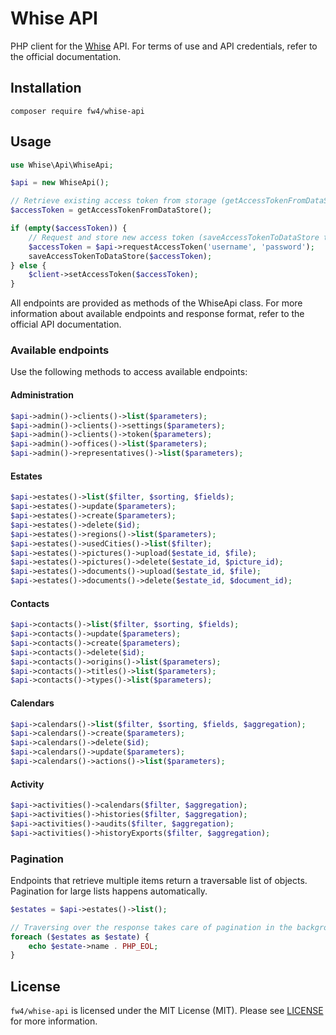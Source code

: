 # Whise API

PHP client for the [Whise](https://www.whise.eu) API. For terms of use and API credentials, refer to the official
documentation.

## Installation

`composer require fw4/whise-api`

## Usage

```php
use Whise\Api\WhiseApi;

$api = new WhiseApi();

// Retrieve existing access token from storage (getAccessTokenFromDataStore to be implemented)
$accessToken = getAccessTokenFromDataStore();

if (empty($accessToken)) {
    // Request and store new access token (saveAccessTokenToDataStore to be implemented)
    $accessToken = $api->requestAccessToken('username', 'password');
    saveAccessTokenToDataStore($accessToken);
} else {
    $client->setAccessToken($accessToken);
}
```

All endpoints are provided as methods of the WhiseApi class. For more information about available endpoints and
response format, refer to the official API documentation.

### Available endpoints

Use the following methods to access available endpoints:

#### Administration

```php
$api->admin()->clients()->list($parameters);
$api->admin()->clients()->settings($parameters);
$api->admin()->clients()->token($parameters);
$api->admin()->offices()->list($parameters);
$api->admin()->representatives()->list($parameters);
```

#### Estates

```php
$api->estates()->list($filter, $sorting, $fields);
$api->estates()->update($parameters);
$api->estates()->create($parameters);
$api->estates()->delete($id);
$api->estates()->regions()->list($parameters);
$api->estates()->usedCities()->list($filter);
$api->estates()->pictures()->upload($estate_id, $file);
$api->estates()->pictures()->delete($estate_id, $picture_id);
$api->estates()->documents()->upload($estate_id, $file);
$api->estates()->documents()->delete($estate_id, $document_id);
```

#### Contacts

```php
$api->contacts()->list($filter, $sorting, $fields);
$api->contacts()->update($parameters);
$api->contacts()->create($parameters);
$api->contacts()->delete($id);
$api->contacts()->origins()->list($parameters);
$api->contacts()->titles()->list($parameters);
$api->contacts()->types()->list($parameters);
```

#### Calendars

```php
$api->calendars()->list($filter, $sorting, $fields, $aggregation);
$api->calendars()->create($parameters);
$api->calendars()->delete($id);
$api->calendars()->update($parameters);
$api->calendars()->actions()->list($parameters);
```

#### Activity

```php
$api->activities()->calendars($filter, $aggregation);
$api->activities()->histories($filter, $aggregation);
$api->activities()->audits($filter, $aggregation);
$api->activities()->historyExports($filter, $aggregation);
```

### Pagination

Endpoints that retrieve multiple items return a traversable list of objects. Pagination for large lists happens
automatically.

```php
$estates = $api->estates()->list();

// Traversing over the response takes care of pagination in the background
foreach ($estates as $estate) {
	echo $estate->name . PHP_EOL;
}
```

## License

`fw4/whise-api` is licensed under the MIT License (MIT). Please see [LICENSE](LICENSE) for more information.
